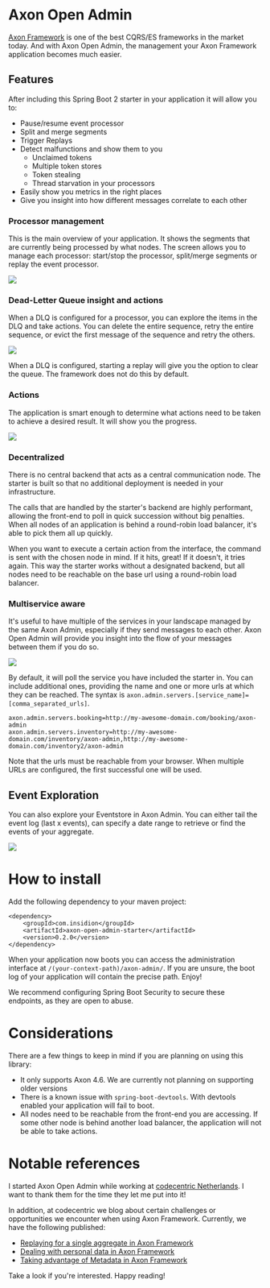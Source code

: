 # Axon Open Admin

[Axon Framework](https://developer.axoniq.io/axon-framework/overview) is one of the best CQRS/ES frameworks in the
market today.
And with Axon Open Admin, the management your Axon Framework application becomes much easier.

## Features

After including this Spring Boot 2 starter in your application it will allow you to:

- Pause/resume event processor
- Split and merge segments
- Trigger Replays
- Detect malfunctions and show them to you
  - Unclaimed tokens
  - Multiple token stores
  - Token stealing
  - Thread starvation in your processors
- Easily show you metrics in the right places
- Give you insight into how different messages correlate to each other

### Processor management

This is the main overview of your application. It shows the segments that are currently being processed by what nodes.
The screen allows you to manage each processor: start/stop the processor, split/merge segments or replay the event
processor.

![](.github/teaser.png)

### Dead-Letter Queue insight and actions

When a DLQ is configured for a processor, you can explore the items in the DLQ and take actions. You can delete the
entire sequence,
retry the entire sequence, or evict the first message of the sequence and retry the others.

![](.github/dlq.png)

When a DLQ is configured, starting a replay will give you the option to clear the queue. The framework does not do this
by default.

### Actions

The application is smart enough to determine what actions need to be taken to achieve a desired result.
It will show you the progress.

![](.github/commands.png)

### Decentralized

There is no central backend that acts as a central communication node. The starter is built
so that no additional deployment is needed in your infrastructure.

The calls that are handled by the starter's backend are highly performant, allowing the front-end to poll
in quick succession without big penalties.
When all nodes of an application is behind a round-robin load balancer,
it's able to pick them all up quickly.

When you want to execute a certain action from the interface, the command is sent with the chosen node in mind.
If it hits, great! If it doesn't, it tries again. This way the starter works without a
designated backend, but all nodes need to be reachable on the base url using a round-robin load balancer.

### Multiservice aware

It's useful to have multiple of the services in your landscape managed by the same Axon Admin, especially if they send
messages to each other. Axon Open Admin will provide you insight into the flow of your messages between them if you do
so.

![](.github/insight.png)

By default, it will poll the service you have included the starter in.
You can include additional ones, providing the name and one or more urls at which they can be reached.
The syntax is `axon.admin.servers.[service_name]=[comma_separated_urls]`.

```properties
axon.admin.servers.booking=http://my-awesome-domain.com/booking/axon-admin
axon.admin.servers.inventory=http://my-awesome-domain.com/inventory/axon-admin,http://my-awesome-domain.com/inventory2/axon-admin
```

Note that the urls must be reachable from your browser. When multiple URLs are configured, the first successful one will
be used.

## Event Exploration

You can also explore your Eventstore in Axon Admin. You can either tail the event log (last x events), can specify
a date range to retrieve or find the events of your aggregate.

![](.github/eventpage.png)

# How to install

Add the following dependency to your maven project:

```
<dependency>
    <groupId>com.insidion</groupId>
    <artifactId>axon-open-admin-starter</artifactId>
    <version>0.2.0</version>
</dependency>
```

When your application now boots you can access the administration interface at `/(your-context-path)/axon-admin/`.
If you are unsure, the boot log of your application will contain the precise path.
Enjoy!

We recommend configuring Spring Boot Security to secure these endpoints, as they are open to abuse.

# Considerations

There are a few things to keep in mind if you are planning on using this library:

- It only supports Axon 4.6. We are currently not planning on supporting older versions
- There is a known issue with `spring-boot-devtools`. With devtools enabled your application will fail to boot.
- All nodes need to be reachable from the front-end you are accessing.
  If some other node is behind another load balancer, the application will not be able to take actions.

# Notable references

I started Axon Open Admin while working at [codecentric Netherlands](https://codecentric.nl). I want to thank them for
the time they let me put into it!

In addition, at codecentric we blog about certain challenges or opportunities we encounter when using Axon Framework.
Currently, we have the following published:

- [Replaying for a single aggregate in Axon Framework](https://blog.codecentric.nl/mitchellherrijgers/replaying-for-a-single-aggregate-in-axon-framework-126m)
- [Dealing with personal data in Axon Framework](https://blog.codecentric.nl/mitchellherrijgers/axon-framework-dealing-with-personal-data-3amp)
- [Taking advantage of Metadata in Axon Framework](https://blog.codecentric.nl/mitchellherrijgers/taking-advantage-of-metadata-in-axon-framework-3da9)

Take a look if you're interested. Happy reading!

